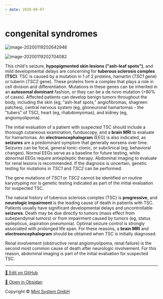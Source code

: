 ```yaml
---
- date: 2020-09-07
---
```


# congenital syndromes

<!-- tuberous sclerosis pathophysiology, sx, imaging, death causes -->

![image-20200119202642946](https://photos.thisispiggy.com/file/wikiFiles/image-20200119202642946.png)

![image-20200119202704082](https://photos.thisispiggy.com/file/wikiFiles/image-20200119202704082.png)

This child's seizure, **hypopigmented skin lesions ("ash-leaf spots")**, and mild developmental delays are concerning for **tuberous sclerosis complex (TSC)**. TSC is caused by a mutation in 1 of 2 proteins, hamartin (_TSC1_ gene) or tuberin (_TSC2_ gene). These proteins form a complex that plays a role in cell division and differentiation. Mutations in these genes can be inherited in an **autosomal dominant** fashion, or they can be a de novo mutation (>80% of cases). Affected patients can develop benign tumors throughout the body, including the skin (eg, "ash-leaf spots," angiofibromas, shagreen patches), central nervous system (eg, glioneuronal hamartomas - the "tubers" of TSC), heart (eg, rhabdomyomas), and kidney (eg, angiomyolipoma).

The initial evaluation of a patient with suspected TSC should include a thorough cutaneous examination, funduscopy, and a **brain MRI** to evaluate for hamartomas. An **electroencephalogram** (EEG) is also indicated, as **seizures** are a predominant symptom that generally worsens over time. Seizures can be focal, general tonic-clonic, or subclinical (eg, behavioral changes). Normal EEGs serve as a baseline for future testing, while abnormal EEGs require antiepileptic therapy. Abdominal imaging to evaluate for renal lesions is recommended. If the diagnosis is uncertain, genetic testing for mutations in _TSC1_ and _TSC2_ can be performed.

The gene mutations of _TSC1_ or _TSC2_ cannot be identified on routine karyotyping nor is genetic testing indicated as part of the initial evaluation for suspected TSC.

The natural history of tuberous sclerosis complex (TSC) is **progressive**, and **neurologic impairment** is the leading cause of death in patients with TSC. Patients usually have significant developmental delays and uncontrollable **seizures**. Death may be due directly to tumors (mass effect from subependymal tumors) or from impairment caused by tumors (eg, status epilepticus, aspiration pneumonia). Optimal seizure control is strongly associated with prolonged life span. For these reasons, a **brain MRI** and **electroencephalogram** should be obtained when TSC is initially diagnosed.

Renal involvement (obstructive renal angiomyolipoma, renal failure) is the second most common cause of death after neurologic involvement. For this reason, abdominal imaging is part of the initial evaluation for suspected TSC.


<hr>

[📝 Edit on GitHub](https://github.com/Mint-System/Knowledge/blob/master/congenital%20syndromes.md)

[📂 Open in Obsidan](obsidian://open?vault=Knowledge%20Mint%20System&file=congenital%20syndromes.md ':target=_self')

<footer>Copyright © <a href="https://www.mint-system.ch/">Mint System GmbH</a></footer>